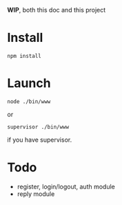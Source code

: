 **WIP**, both this doc and this project

Install
===

`npm install`

Launch
===

`node ./bin/www`

or

`supervisor ./bin/www`

if you have supervisor.

Todo
===

+ register, login/logout, auth module
+ reply module
